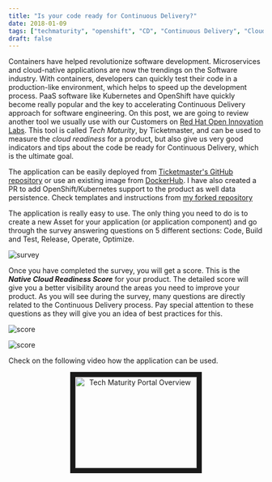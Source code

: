 ```yaml
---
title: "Is your code ready for Continuous Delivery?"
date: 2018-01-09
tags: ["techmaturity", "openshift", "CD", "Continuous Delivery", "Cloud Native"]
draft: false
---
```

Containers have helped revolutionize software development. Microservices and cloud-native applications are now the trendings on the Software industry. With containers, developers can quickly test their code in a production-like environment, which helps to speed up the development process.
PaaS software like Kubernetes and OpenShift have quickly become really popular and the key to accelerating Continuous Delivery approach for software engineering. On this post, we are going to review another tool we usually use with our Customers on [Red Hat Open Innovation Labs](https://www.redhat.com/en/open-innovation-labs). This tool is called _Tech Maturity_, by Ticketmaster, and can be used to measure the _cloud readiness_ for a product, but also give us very good indicators and tips about the code be ready for Continuous Delivery, which is the ultimate goal.

The application can be easily deployed from [Ticketmaster's GitHub repository](https://github.com/Ticketmaster/techmaturity) or use an existing image from [DockerHub](https://hub.docker.com/r/ticketmaster/techmaturity/). I have also created a PR to add OpenShift/Kubernetes support to the product as well data persistence. Check templates and instructions from [my forked repository](https://github.com/makentenza/techmaturity/tree/openshift-enabled/openshift)


The application is really easy to use. The only thing you need to do is to create a new Asset for your application (or application component) and go through the survey answering questions on 5 different sections: Code, Build and Test, Release, Operate, Optimize.

![survey](/post/img/techmaturity02.png "Tech Maturity survey")

Once you have completed the survey, you will get a score. This is the **_Native Cloud Readiness Score_** for your product. The detailed score will give you a better visibility around the areas you need to improve your product. As you will see during the survey, many questions are directly related to the Continuous Delivery process. Pay special attention to these questions as they will give you an idea of best practices for this.

![score](/post/img/techmaturity03.png "Tech Maturity score")

![score](/post/img/techmaturity04.png "Tech Maturity score")

Check on the following video how the application can be used.

<div align="center"><a href="http://www.youtube.com/watch?feature=player_embedded&v=LLAg_LxuBzM
" target="_blank"><img src="http://img.youtube.com/vi/LLAg_LxuBzM/0.jpg"
alt="Tech Maturity Portal Overview" width="240" height="180" border="10" /></a></div>

